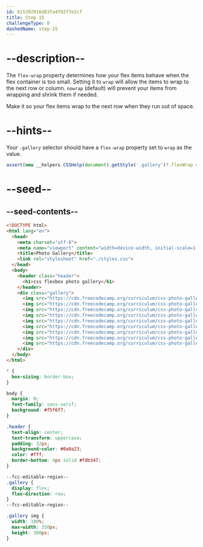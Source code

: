 ```yaml
---
id: 615392916d83fa4f02f7e2cf
title: Step 15
challengeType: 0
dashedName: step-15
---
```


# --description--


The `flex-wrap` property determines how your flex items behave when the flex container is too small. Setting it to `wrap` will allow the items to wrap to the next row or column. `nowrap` (default) will prevent your items from wrapping and shrink them if needed.


Make it so your flex items wrap to the next row when they run out of space.

# --hints--

Your `.gallery` selector should have a `flex-wrap` property set to `wrap` as the value.

```js
assert(new __helpers.CSSHelp(document).getStyle('.gallery')?.flexWrap === 'wrap');
```

# --seed--

## --seed-contents--

```html
<!DOCTYPE html>
<html lang="en">
  <head>
    <meta charset="utf-8">
    <meta name="viewport" content="width=device-width, initial-scale=1.0">
    <title>Photo Gallery</title>
    <link rel="stylesheet" href="./styles.css">
  </head>
  <body>
    <header class="header">
      <h1>css flexbox photo gallery</h1>
    </header>
    <div class="gallery">
      <img src="https://cdn.freecodecamp.org/curriculum/css-photo-gallery/1.jpg">
      <img src="https://cdn.freecodecamp.org/curriculum/css-photo-gallery/2.jpg">
      <img src="https://cdn.freecodecamp.org/curriculum/css-photo-gallery/3.jpg">
      <img src="https://cdn.freecodecamp.org/curriculum/css-photo-gallery/4.jpg">
      <img src="https://cdn.freecodecamp.org/curriculum/css-photo-gallery/5.jpg">
      <img src="https://cdn.freecodecamp.org/curriculum/css-photo-gallery/6.jpg">
      <img src="https://cdn.freecodecamp.org/curriculum/css-photo-gallery/7.jpg">
      <img src="https://cdn.freecodecamp.org/curriculum/css-photo-gallery/8.jpg">
      <img src="https://cdn.freecodecamp.org/curriculum/css-photo-gallery/9.jpg">
    </div>
  </body>
</html>
```

```css
* {
  box-sizing: border-box;
}

body {
  margin: 0;
  font-family: sans-serif;
  background: #f5f6f7;
}

.header {
  text-align: center;
  text-transform: uppercase;
  padding: 32px;
  background-color: #0a0a23;
  color: #fff;
  border-bottom: 4px solid #fdb347;
}

--fcc-editable-region--
.gallery {
  display: flex;
  flex-direction: row;
}
--fcc-editable-region--

.gallery img {
  width: 100%;
  max-width: 350px;
  height: 300px;
}
```
